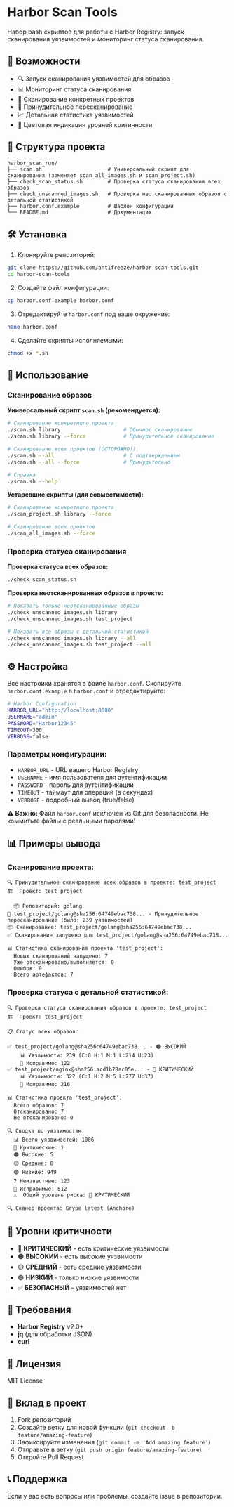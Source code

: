 # Harbor Scan Tools

Набор bash скриптов для работы с Harbor Registry: запуск сканирования уязвимостей и мониторинг статуса сканирования.

## 🚀 Возможности

- 🔍 Запуск сканирования уязвимостей для образов
- 📊 Мониторинг статуса сканирования
- 🎯 Сканирование конкретных проектов
- 🔄 Принудительное пересканирование
- 📈 Детальная статистика уязвимостей
- 🎨 Цветовая индикация уровней критичности

## 📁 Структура проекта

```
harbor_scan_run/
├── scan.sh                     # Универсальный скрипт для сканирования (заменяет scan_all_images.sh и scan_project.sh)
├── check_scan_status.sh        # Проверка статуса сканирования всех образов
├── check_unscanned_images.sh   # Проверка неотсканированных образов с детальной статистикой
├── harbor.conf.example         # Шаблон конфигурации
└── README.md                   # Документация
```

## 🛠️ Установка

1. Клонируйте репозиторий:
```bash
git clone https://github.com/ant1freeze/harbor-scan-tools.git
cd harbor-scan-tools
```

2. Создайте файл конфигурации:
```bash
cp harbor.conf.example harbor.conf
```

3. Отредактируйте `harbor.conf` под ваше окружение:
```bash
nano harbor.conf
```

4. Сделайте скрипты исполняемыми:
```bash
chmod +x *.sh
```

## 📖 Использование

### Сканирование образов

**Универсальный скрипт `scan.sh` (рекомендуется):**

```bash
# Сканирование конкретного проекта
./scan.sh library                    # Обычное сканирование
./scan.sh library --force            # Принудительное сканирование

# Сканирование всех проектов (ОСТОРОЖНО!)
./scan.sh --all                      # С подтверждением
./scan.sh --all --force              # Принудительно

# Справка
./scan.sh --help
```

**Устаревшие скрипты (для совместимости):**
```bash
# Сканирование конкретного проекта
./scan_project.sh library --force

# Сканирование всех проектов
./scan_all_images.sh --force
```

### Проверка статуса сканирования

**Проверка статуса всех образов:**
```bash
./check_scan_status.sh
```

**Проверка неотсканированных образов в проекте:**
```bash
# Показать только неотсканированные образы
./check_unscanned_images.sh library
./check_unscanned_images.sh test_project

# Показать все образы с детальной статистикой
./check_unscanned_images.sh library --all
./check_unscanned_images.sh test_project --all
```

## ⚙️ Настройка

Все настройки хранятся в файле `harbor.conf`. Скопируйте `harbor.conf.example` в `harbor.conf` и отредактируйте:

```bash
# Harbor Configuration
HARBOR_URL="http://localhost:8080"
USERNAME="admin"
PASSWORD="Harbor12345"
TIMEOUT=300
VERBOSE=false
```

### Параметры конфигурации:

- `HARBOR_URL` - URL вашего Harbor Registry
- `USERNAME` - имя пользователя для аутентификации
- `PASSWORD` - пароль для аутентификации
- `TIMEOUT` - таймаут для операций (в секундах)
- `VERBOSE` - подробный вывод (true/false)

**⚠️ Важно:** Файл `harbor.conf` исключен из Git для безопасности. Не коммитьте файлы с реальными паролями!

## 📊 Примеры вывода

### Сканирование проекта:
```
🔍 Принудительное сканирование всех образов в проекте: test_project
🏗️  Проект: test_project

  📦 Репозиторий: golang
🔄 test_project/golang@sha256:64749ebac738... - Принудительное пересканирование (было: 239 уязвимостей)
📦 Сканирование: test_project/golang@sha256:64749ebac738...
✅ Сканирование запущено для test_project/golang@sha256:64749ebac738...

📊 Статистика сканирования проекта 'test_project':
  Новых сканирований запущено: 7
  Уже отсканировано/выполняется: 0
  Ошибок: 0
  Всего артефактов: 7
```

### Проверка статуса с детальной статистикой:
```
🔍 Проверка статуса сканирования образов в проекте: test_project
🏗️  Проект: test_project

📋 Статус всех образов:

✅ test_project/golang@sha256:64749ebac738... - 🟠 ВЫСОКИЙ
    📊 Уязвимости: 239 (C:0 H:1 M:1 L:214 U:23)
    🔧 Исправимо: 122
✅ test_project/nginx@sha256:acd1b78ac05e... - 🔴 КРИТИЧЕСКИЙ
    📊 Уязвимости: 322 (C:1 H:2 M:5 L:277 U:37)
    🔧 Исправимо: 216

📊 Статистика проекта 'test_project':
  Всего образов: 7
  Отсканировано: 7
  Не отсканировано: 0

🔍 Сводка по уязвимостям:
  📊 Всего уязвимостей: 1086
  🔴 Критические: 1
  🟠 Высокие: 5
  🟡 Средние: 8
  🟢 Низкие: 949
  ❓ Неизвестные: 123
  🔧 Исправимые: 512
  ⚠️  Общий уровень риска: 🔴 КРИТИЧЕСКИЙ

🔍 Сканер проекта: Grype latest (Anchore)
```

## 🎨 Уровни критичности

- 🔴 **КРИТИЧЕСКИЙ** - есть критические уязвимости
- 🟠 **ВЫСОКИЙ** - есть высокие уязвимости
- 🟡 **СРЕДНИЙ** - есть средние уязвимости
- 🟢 **НИЗКИЙ** - только низкие уязвимости
- ✅ **БЕЗОПАСНЫЙ** - уязвимостей нет

## 🔧 Требования

- **Harbor Registry** v2.0+
- **jq** (для обработки JSON)
- **curl**

## 📝 Лицензия

MIT License

## 🤝 Вклад в проект

1. Fork репозиторий
2. Создайте ветку для новой функции (`git checkout -b feature/amazing-feature`)
3. Зафиксируйте изменения (`git commit -m 'Add amazing feature'`)
4. Отправьте в ветку (`git push origin feature/amazing-feature`)
5. Откройте Pull Request

## 📞 Поддержка

Если у вас есть вопросы или проблемы, создайте issue в репозитории.